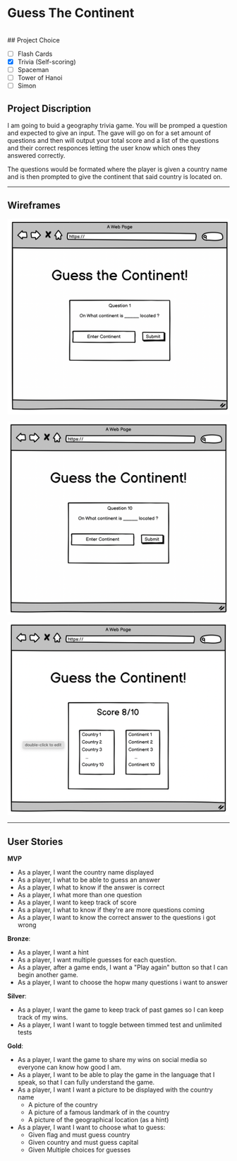 # Guess The Continent
<br>
## Project Choice

- [ ] Flash Cards
- [X] Trivia (Self-scoring)
- [ ] Spaceman
- [ ] Tower of Hanoi
- [ ] Simon

## Project Discription

I am going to buid a geography trivia game. You will be promped a question and expected to give an input. The gave will go on for a set amount of questions and then will output your total score and a list of the questions and their correct responces letting the user know which ones they answered correctly.

The questions would be formated where the player is given a country name and is then prompted to give the continent that said country is located on.

---
## Wireframes

![Main Page](./style/visuals/page1.png)

![In Game](./style/visuals/page2.png)

![Game Over](./style/visuals/page3.png)

---
## User Stories

**MVP**

- As a player, I want the country name displayed 
- As a player, I what to be able to guess an answer
- As a player, I what to know if the answer is correct
- As a player, I what more than one question
- As a player, I want to keep track of score
- As a player, I what to know if they're are more questions coming
- As a player, I want to know the correct answer to the questions i got wrong


**Bronze**:

- As a player, I want a hint
- As a player, I want multiple guesses for each question.
- As a player, after a game ends, I want a "Play again" button so that I can begin another game.
- As a player, I want to choose the hopw many questions i want to answer


**Silver**:

- As a player, I want the game to keep track of past games so I can keep track of my wins.
- As a player, I want I want to toggle between timmed test and unlimited tests


**Gold**:

- As a player, I want the game to share my wins on social media so everyone can know how good I am.
- As a player, I want to be able to play the game in the language that I speak, so that I can fully understand the game.
- As a player, I want I want a picture to be displayed with the country name
    - A picture of the country
    - A picture of a famous landmark of in the country
    - A picture of the geographical location (as a hint)
- As a player, I want I want to choose what to guess:
    - Given flag and must guess country
    - Given country and must guess capital
    - Given Multiple choices for guesses 
